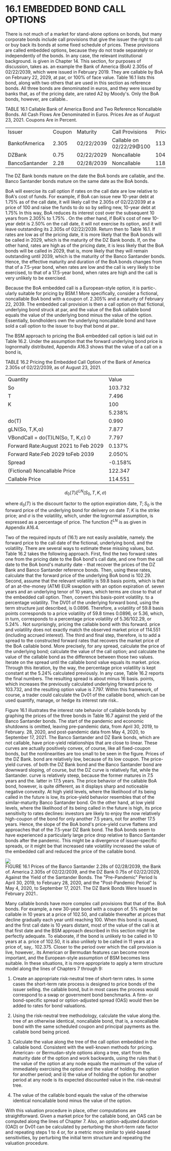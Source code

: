 # 16.1 EMBEDDED BOND CALL OPTIONS  

There is not much of a market for stand-alone options on bonds, but many corporate bonds include call provisions that give the issuer the right to call or buy back its bonds at some fixed schedule of prices. These provisions are called embedded options, because they do not trade separately or independently of the bonds. In any case, the relevant institutional background. is given in Chapter 14. This section, for purposes of discussion, takes as. an example the Bank of America (BoA) 2.305s of 02/22/2039, which were issued in February 2019. They are callable by BoA on February 22, 2029, at par, or $100\%$ of face value. Table 16.1 lists this bond, along with two others that are used in this section as reference bonds. All three bonds are denominated in euros, and they were issued by banks that, as of the pricing date, are rated A2 by Moody's. Only the BoA bonds, however, are callable..  

TABLE 16.1 Callable Bank of America Bond and Two Reference Noncallable Bonds. All Cash Flows Are Denominated in Euros. Prices Are as of August 23, 2021. Coupons Are in Percent.   


<html><body><table><tr><td>Issuer</td><td>Coupon</td><td>Maturity</td><td>Call Provisions</td><td>Price</td></tr><tr><td>BankofAmerica</td><td>2.305</td><td>02/22/2039</td><td>Callable on 02/22/29@100</td><td>113.296</td></tr><tr><td>DZBank</td><td>0.75</td><td>02/22/2029</td><td>Noncallable</td><td>104.566</td></tr><tr><td>BancoSantander</td><td>2.28</td><td>02/28/2039</td><td>Noncallable</td><td>118.044</td></tr></table></body></html>  

The DZ Bank bonds mature on the date the BoA bonds are callable, and the.   
Banco Santander bonds mature on the same date as the BoA bonds.  

BoA will exercise its call option if rates on the call date are low relative to BoA's cost of funds. For example, if BoA can issue new 10-year debt at $1.75\%$ as of the call date, it will likely call the 2.305s of 02/22/2039 at a price of 100 and raise the funds to do so by selling new, 10-year debt at $1.75\%$ In this way, BoA reduces its interest cost over the subsequent 10 years from $2.305\%$ to $1.75\%$ . On the other hand, if BoA's cost of new 10-year debt is $2.50\%$ on the call date, it will not exercise its option, and it will leave outstanding its 2.305s of 02/22/2039. Return then to Table 16.1. If rates are low as of the pricing date, it is more likely that the BoA bonds will be called in 2029, which is the maturity of the DZ Bank bonds. If, on the other hand, rates are high as of the pricing date, it is less likely that the BoA bonds will be called in 2029, that is, more likely that they will remain outstanding until 2039, which is the maturity of the Banco Santander bonds. Hence, the effective maturity and duration of the BoA bonds changes from that of a 7.5-year bond, when rates are low and the call is very likely to be exercised, to that of a 17.5-year bond, when rates are high and the call is very unlikely to be exercised.  

Because the BoA embedded call is a European-style option, it is partic-. ularly suitable for pricing by BSM.1 More specifically, consider a fictional, noncallable BoA bond with a coupon of. $2.305\%$ and a maturity of February 22, 2039. The embedded call provision is then a call option on that fictional, underlying bond struck at par, and the value of the BoA callable bond equals the value of the underlying bond minus the value of the option. Essentially, bondholders own the underlying noncallable bond and have sold a call option to the issuer to buy that bond at par..  

The BSM approach to pricing the BoA embedded call option is laid out in Table 16.2. Under the assumption that the forward underlying bond price is lognormally distributed, Appendix A16.3 shows that the value of a call on a bond is,  

TABLE 16.2 Pricing the Embedded Call Option of the Bank of America 2.305s of 02/22/2039, as of August 23, 2021.   


<html><body><table><tr><td>Quantity</td><td>Value</td></tr><tr><td>So</td><td>103.732</td></tr><tr><td>T</td><td>7.496</td></tr><tr><td>K</td><td>100</td></tr><tr><td></td><td>5.238%</td></tr><tr><td>do(T)</td><td>0.990</td></tr><tr><td>gLN(So, T,K,α)</td><td>7.877</td></tr><tr><td>VBondCall = do(T)LN(So, T, K,c) 0</td><td>7.797</td></tr><tr><td>Forward Rate:August 2021 to Feb 2029</td><td>0.137%</td></tr><tr><td>Forward Rate:Feb 2029 toFeb 2039</td><td>2.050%</td></tr><tr><td>Spread</td><td>-0.158%</td></tr><tr><td>(Fictional) Noncallable Price</td><td>122.347</td></tr><tr><td>Callable Price</td><td>114.551</td></tr></table></body></html>  

$$
d_{0}(T)\xi^{L N}(S_{0},T,K,\sigma)
$$  

where $d_{0}(T)$ is the discount factor to the option expiration date, $T;S_{0}$ is the forward price of the underlying bond for delivery on date $T;K$ is the strike price; and $\sigma$ is the volatility, which, under the lognormal assumption, is expressed as a percentage of price. The function $\xi^{L N}$ is as given in Appendix A16.4.  

Two of the required inputs of (16.1) are not easily available, namely. the forward price to the call date of the fictional, underlying bond, and the volatility. There are several ways to estimate these missing values, but. Table 16.2 takes the following approach. First, find the two forward rates one from the pricing date to the BoA bond's call date, and one from the call date to the BoA bond's maturity date - that recover the prices of the DZ Bank and Banco Santander reference bonds. Then, using these rates, calculate that the forward price of the underlying BoA bond is 102.29. Second, assume that the relevant volatility is $59.8$ basis points, which is that of an at-the-money (ATM) EUR swaption with an option expiration of. seven years and an underlying tenor of 10 years, which terms are close to that of the embedded call option. Then, convert this basis-point volatility. to a percentage volatility. The DV01 of the underlying forward bond, using the term structure just described, is 0.0896. Therefore, a volatility of 59.8 basis points corresponds to a price volatility of 59.8 times 0.0896, or 5.36, which, in turn, corresponds to a percentage price volatility of 5.36/102.29, or $5.24\%$ . Not surprisingly, pricing the callable bond with this forward. price and volatility does not exactly match the observed market price of 114.551 (including accrued interest). The third and final step, therefore, is to add a spread to the constructed forward rates that recovers the market price of the BoA callable bond. More precisely, for any spread, calculate the price of the underlying bond; calculate the value of the call option; and calculate the value of the callable bond as the difference between those two values. Iterate on the spread until the callable bond value equals its market. price. Through this iteration, by the way, the percentage price volatility is kept constant at the $5.24\%$ calculated previously. In any case, Table 16.2 reports the final numbers. The resulting spread is about minus 16 basis. points, which increases the previously calculated underlying forward price to 103.732, and the resulting option value is 7.797. Within this framework, of course, a trader could calculate the Dv01 of the callable bond, which can be used quantify, manage, or hedge its interest rate risk..  

Figure 16.1 illustrates the interest rate behavior of callable bonds by graphing the prices of the three bonds in Table 16.7 against the yield of the Banco Santander bonds. The start of the pandemic and economic shutdowns is omitted, leaving pre-pandemic data, from April 30, 2019, to February. 28, 2020, and post-pandemic data from May 4, 2020, to September 17, 2021. The Banco Santander and DZ Bank bonds, which are not callable, have price-yield relationships that are close to linear. These curves are actually positively convex, of course, like all fixed-coupon bonds, but the nonlinearities are too small to be seen in the figure. Prices of the DZ Bank. bond are relatively low, because of its low coupon. The price-yield curves. of both the DZ Bank bond and the Banco Santander bond are downward sloping, of course, but the DZ curve is relatively flat, while the Santander. curve is relatively steep, because the former matures in 7.5 years and the. latter in 17.5 years. The price behavior of the callable BoA bond, however, is quite different, as it displays sharp and noticeable negative convexity. At high yield levels, where the likelihood of its being called in the future is low, its price-yield behavior resembles that of the similar-maturity Banco Santander bond. On the other hand, at low yield levels, where the likelihood of its being called in the future is high, its price sensitivity to rates declines: investors are likely to enjoy the now relatively high-coupon of the bond for only another 7.5 years, not for another 17.5 years. Hence, the slope of the BoA bond's price-yield curve flattens and approaches that of the 7.5-year DZ Bank bond. The BoA bonds seem to have experienced a particularly large price drop relative to Banco Santander bonds after the pandemic. This might be a divergence of issuer-specific spreads, or it might be that increased rate volatility increased the value of the embedded call and reduced the price of the callable bond.  

![](dae3b3cd9c0d8bb63791150d319851299cbc19a3062b9b7beecc175224d46f48.jpg)  
FIGURE 16.1 Prices of the Banco Santander 2.28s of 02/28/2039, the Bank of. America 2.305s of 02/22/2039, and the DZ Bank 0.75s of 02/22/2029, Against the Yield of the Santander Bonds. The "Pre-Pandemic" Period Is April 30, 2019, to February 28, 2020, and the "Post-Pandemic Period" Is May 4, 2020, to September 17, 2021. The DZ Bank Bonds Were Issued in February 2021..  

Many callable bonds have more complex call provisions that that of the. BoA bonds. For example, a new 30-year bond with a coupon of. $5\%$ might be callable in 10 years at a price of 102.50, and callable thereafter at prices that decline gradually each year until reaching 100. When this bond is issued, and the first call date is 10 years distant, most of the value of the call is at that first date and the BSM approach described in this section might be perfectly adequate. To elaborate, if the bond is unlikely to be called in 10 years at a. price of 102.50, it is also unlikely to be called in 11 years at a price of, say,. 102.375. Closer to the period over which the call provision is live, however,. its American or Bermudan features can become more important, and the European-style assumption of BSM becomes less suitable. In these situations, it is more appropriate to apply a term structure model along the lines of Chapters 7 through 9:  

1. Create an appropriate risk-neutral tree of short-term rates. In some cases the short-term rate process is designed to price bonds of the issuer selling. the callable bond, but in most cases the process would correspond to a swap or government bond benchmarks. A firm- or bond-specific spread or option-adjusted spread (OAS) would then be added to rates for bond valuations.   
2. Using the risk-neutral tree methodology, calculate the value along the. tree of an otherwise identical, noncallable bond, that is, a noncallable bond with the same scheduled coupon and principal payments as the. callable bond being priced.  

3. Calculate the value along the tree of the call option embedded in the callable bond. Consistent with the well-known methods for pricing. American- or Bermudan-style options along a tree, start from the. maturity date of the option and work backwards, using the rules that i) the value of the option at any node equals the maximum of the value of immediately exercising the option and the value of holding. the option for another period; and ii) the value of holding the option for another period at any node is its expected discounted value in the. risk-neutral tree.  

4. The value of the callable bond equals the value of the otherwise identical noncallable bond minus the value of the option.  

With this valuation procedure in place, other computations are straightforward. Given a market price for the callable bond, an OAS can be computed along the lines of Chapter 7. Also, an option-adjusted duration (OAD) or Dv01 can be calculated by perturbing the short-term rate factor and repeating steps 1 to 4 or, for a metric more similar to yield-based sensitivities, by perturbing the initial term structure and repeating the valuation procedure.  
